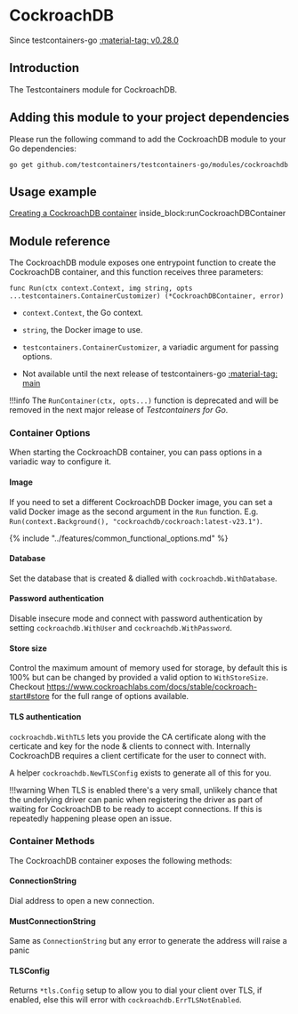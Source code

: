 # CockroachDB

Since testcontainers-go <a href="https://github.com/testcontainers/testcontainers-go/releases/tag/v0.28.0"><span class="tc-version">:material-tag: v0.28.0</span></a>

## Introduction

The Testcontainers module for CockroachDB.

## Adding this module to your project dependencies

Please run the following command to add the CockroachDB module to your Go dependencies:

```
go get github.com/testcontainers/testcontainers-go/modules/cockroachdb
```

## Usage example

<!--codeinclude-->
[Creating a CockroachDB container](../../modules/cockroachdb/examples_test.go) inside_block:runCockroachDBContainer
<!--/codeinclude-->

## Module reference

The CockroachDB module exposes one entrypoint function to create the CockroachDB container, and this function receives three parameters:

```golang
func Run(ctx context.Context, img string, opts ...testcontainers.ContainerCustomizer) (*CockroachDBContainer, error)
```

- `context.Context`, the Go context.
- `string`, the Docker image to use.
- `testcontainers.ContainerCustomizer`, a variadic argument for passing options.

- Not available until the next release of testcontainers-go <a href="https://github.com/testcontainers/testcontainers-go"><span class="tc-version">:material-tag: main</span></a>

!!!info
    The `RunContainer(ctx, opts...)` function is deprecated and will be removed in the next major release of _Testcontainers for Go_.

### Container Options

When starting the CockroachDB container, you can pass options in a variadic way to configure it.

#### Image

If you need to set a different CockroachDB Docker image, you can set a valid Docker image as the second argument in the `Run` function.
E.g. `Run(context.Background(), "cockroachdb/cockroach:latest-v23.1")`.

{% include "../features/common_functional_options.md" %}

#### Database

Set the database that is created & dialled with `cockroachdb.WithDatabase`.

#### Password authentication

Disable insecure mode and connect with password authentication by setting `cockroachdb.WithUser` and `cockroachdb.WithPassword`.

#### Store size

Control the maximum amount of memory used for storage, by default this is 100% but can be changed by provided a valid option to `WithStoreSize`. Checkout https://www.cockroachlabs.com/docs/stable/cockroach-start#store for the full range of options available.

#### TLS authentication

`cockroachdb.WithTLS` lets you provide the CA certificate along with the certicate and key for the node & clients to connect with.
Internally CockroachDB requires a client certificate for the user to connect with.

A helper `cockroachdb.NewTLSConfig` exists to generate all of this for you.

!!!warning
    When TLS is enabled there's a very small, unlikely chance that the underlying driver can panic when registering the driver as part of waiting for CockroachDB to be ready to accept connections. If this is repeatedly happening please open an issue.

### Container Methods

The CockroachDB container exposes the following methods:

#### ConnectionString

Dial address to open a new connection.

#### MustConnectionString

Same as `ConnectionString` but any error to generate the address will raise a panic

#### TLSConfig

Returns `*tls.Config` setup to allow you to dial your client over TLS, if enabled, else this will error with `cockroachdb.ErrTLSNotEnabled`.
